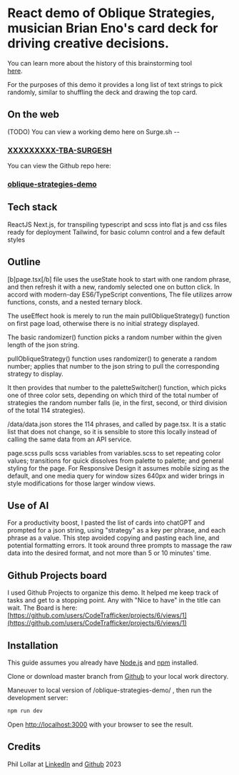 # React demo of Oblique Strategies, musician Brian Eno's card deck for driving creative decisions.

You can learn more about the history of this brainstorming tool  
[here](https://en.wikipedia.org/wiki/Oblique_Strategies).

For the purposes of this demo it provides a long list of text strings to pick randomly, similar to shuffling the deck and drawing the top card.

## On the web
(TODO) You can view a working demo here on Surge.sh -- 
### [XXXXXXXXX-TBA-SURGESH](TBAxSURGExSH)

You can view the Github repo here: 
### [oblique-strategies-demo](https://github.com/CodeTrafficker/oblique-strategies-demo)


## Tech stack
ReactJS 
Next.js, for transpiling typescript and scss into flat js and css files ready for deployment
Tailwind, for basic column control and a few default styles


## Outline
[b]page.tsx[/b] file uses the useState hook to start with one random phrase, and then refresh it with a new, randomly selected one on button click. In accord with modern-day ES6/TypeScript conventions, The file utilizes arrow functions, consts, and a nested ternary block.

The useEffect hook is merely to run the main pullObliqueStrategy() function on first page load, otherwise there is no initial strategy displayed.

The basic randomizer() function picks a random number within the given length of the json string.

pullObliqueStrategy() function uses randomizer() to generate a random number; applies that number to the json string to pull the corresponding strategy to display.

It then provides that number to the paletteSwitcher() function, which picks one of three color sets, depending on which third of the total number of strategies the random number falls (ie, in the first, second, or third division of the total 114 strategies).

/data/data.json stores the 114 phrases, and called by page.tsx. It is a static list that does not change, so it is sensible to store this locally instead of calling the same data from an API service.

page.scss pulls scss variables from variables.scss to set repeating color values; transitions for quick dissolves from palette to palette; and general styling for the page. For Responsive Design it assumes mobile sizing as the default, and one media query for window sizes 640px and wider brings in style modifications for those larger window views.


## Use of AI
For a productivity boost, I pasted the list of cards into chatGPT and prompted for a json string, using "strategy" as a key per phrase, and each phrase as a value. This step avoided copying and pasting each line, and potential formatting errors. It took around three prompts to massage the raw data into the desired format, and not more than 5 or 10 minutes' time.


## Github Projects board
I used Github Projects to organize this demo. It helped me keep track of tasks and get to a stopping point. Any with "Nice to have" in the title can wait. The Board is here: [https://github.com/users/CodeTrafficker/projects/6/views/1](https://github.com/users/CodeTrafficker/projects/6/views/1)


## Installation
This guide assumes you already have [Node.js](https://nodejs.org/en/) and [npm](https://www.npmjs.com/) installed.

Clone or download master branch from [Github](https://github.com/CodeTrafficker/oblique-strategies-demo) to your local work directory.

Maneuver to local version of /oblique-strategies-demo/ , then run the development server:

```bash
npm run dev
```

Open [http://localhost:3000](http://localhost:3000) with your browser to see the result.

## Credits
Phil Lollar at [LinkedIn](https://www.linkedin.com/in/phillollar/) and [Github](https://github.com/CodeTrafficker/) 2023


